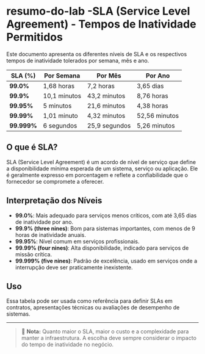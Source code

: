 # resumo-do-lab -SLA (Service Level Agreement) - Tempos de Inatividade Permitidos

Este documento apresenta os diferentes níveis de SLA e os respectivos tempos de inatividade tolerados por semana, mês e ano.

| SLA (%)    | Por Semana       | Por Mês         | Por Ano         |
|------------|------------------|------------------|------------------|
| **99.0%**  | 1,68 horas        | 7,2 horas        | 3,65 dias        |
| **99.9%**  | 10,1 minutos      | 43,2 minutos     | 8,76 horas       |
| **99.95%** | 5 minutos         | 21,6 minutos     | 4,38 horas       |
| **99.99%** | 1,01 minuto       | 4,32 minutos     | 52,56 minutos    |
| **99.999%**| 6 segundos        | 25,9 segundos    | 5,26 minutos     |

## O que é SLA?

SLA (Service Level Agreement) é um acordo de nível de serviço que define a disponibilidade mínima esperada de um sistema, serviço ou aplicação. Ele é geralmente expresso em porcentagem e reflete a confiabilidade que o fornecedor se compromete a oferecer.

## Interpretação dos Níveis

- **99.0%**: Mais adequado para serviços menos críticos, com até 3,65 dias de inatividade por ano.
- **99.9% (three nines)**: Bom para sistemas importantes, com menos de 9 horas de inatividade anuais.
- **99.95%**: Nível comum em serviços profissionais.
- **99.99% (four nines)**: Alta disponibilidade, indicado para serviços de missão crítica.
- **99.999% (five nines)**: Padrão de excelência, usado em serviços onde a interrupção deve ser praticamente inexistente.

## Uso

Essa tabela pode ser usada como referência para definir SLAs em contratos, apresentações técnicas ou avaliações de desempenho de sistemas.

---

> 📌 **Nota:** Quanto maior o SLA, maior o custo e a complexidade para manter a infraestrutura. A escolha deve sempre considerar o impacto do tempo de inatividade no negócio.

